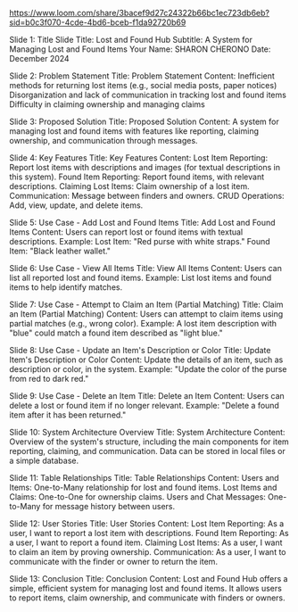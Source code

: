https://www.loom.com/share/3bacef9d27c24322b66bc1ec723db6eb?sid=b0c3f070-4cde-4bd6-bceb-f1da92720b69


Slide 1: Title Slide
Title: Lost and Found Hub
Subtitle: A System for Managing Lost and Found Items
Your Name: SHARON CHERONO
Date: December 2024


Slide 2: Problem Statement
Title: Problem Statement
Content:
Inefficient methods for returning lost items (e.g., social media posts, paper notices)
Disorganization and lack of communication in tracking lost and found items
Difficulty in claiming ownership and managing claims


Slide 3: Proposed Solution
Title: Proposed Solution
Content:
A system for managing lost and found items with features like reporting, claiming ownership, and communication through messages.


Slide 4: Key Features
Title: Key Features
Content:
Lost Item Reporting: Report lost items with descriptions and images (for textual descriptions in this system).
Found Item Reporting: Report found items, with relevant descriptions.
Claiming Lost Items: Claim ownership of a lost item.
Communication: Message between finders and owners.
CRUD Operations: Add, view, update, and delete items.


Slide 5: Use Case - Add Lost and Found Items
Title: Add Lost and Found Items
Content:
Users can report lost or found items with textual descriptions.
Example:
Lost Item: "Red purse with white straps."
Found Item: "Black leather wallet."


Slide 6: Use Case - View All Items
Title: View All Items
Content:
Users can list all reported lost and found items.
Example: List lost items and found items to help identify matches.


Slide 7: Use Case - Attempt to Claim an Item (Partial Matching)
Title: Claim an Item (Partial Matching)
Content:
Users can attempt to claim items using partial matches (e.g., wrong color).
Example: A lost item description with "blue" could match a found item described as "light blue."


Slide 8: Use Case - Update an Item's Description or Color
Title: Update Item's Description or Color
Content:
Update the details of an item, such as description or color, in the system.
Example: "Update the color of the purse from red to dark red."


Slide 9: Use Case - Delete an Item
Title: Delete an Item
Content:
Users can delete a lost or found item if no longer relevant.
Example: "Delete a found item after it has been returned."


Slide 10: System Architecture Overview
Title: System Architecture
Content:
Overview of the system's structure, including the main components for item reporting, claiming, and communication.
Data can be stored in local files or a simple database.


Slide 11: Table Relationships
Title: Table Relationships
Content:
Users and Items: One-to-Many relationship for lost and found items.
Lost Items and Claims: One-to-One for ownership claims.
Users and Chat Messages: One-to-Many for message history between users.


Slide 12: User Stories
Title: User Stories
Content:
Lost Item Reporting: As a user, I want to report a lost item with descriptions.
Found Item Reporting: As a user, I want to report a found item.
Claiming Lost Items: As a user, I want to claim an item by proving ownership.
Communication: As a user, I want to communicate with the finder or owner to return the item.


Slide 13: Conclusion
Title: Conclusion
Content:
Lost and Found Hub offers a simple, efficient system for managing lost and found items.
It allows users to report items, claim ownership, and communicate with finders or owners.
